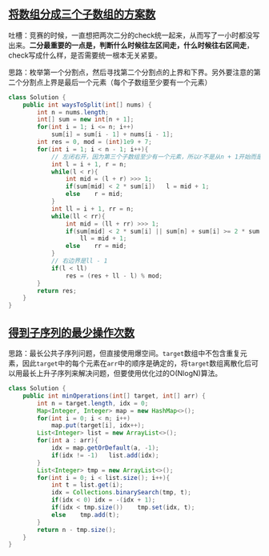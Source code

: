 ## [将数组分成三个子数组的方案数](https://leetcode-cn.com/problems/ways-to-split-array-into-three-subarrays/)

吐槽：竞赛的时候，一直想把两次二分的check统一起来，从而写了一小时都没写出来。**二分最重要的一点是，判断什么时候往左区间走，什么时候往右区间走**，check写成什么样，是否需要统一根本无关紧要。

思路：枚举第一个分割点，然后寻找第二个分割点的上界和下界。另外要注意的第二个分割点上界是最后一个元素（每个子数组至少要有一个元素）

```java
class Solution {
    public int waysToSplit(int[] nums) {
        int n = nums.length;
        int[] sum = new int[n + 1];
        for(int i = 1; i <= n; i++)
            sum[i] = sum[i - 1] + nums[i - 1];
        int res = 0, mod = (int)1e9 + 7;
        for(int i = 1; i < n - 1; i++){
            // 左闭右开，因为第三个子数组至少有一个元素，所以r不是从n + 1开始而是从n开始
            int l = i + 1, r = n;
            while(l < r){
                int mid = (l + r) >>> 1;
                if(sum[mid] < 2 * sum[i])   l = mid + 1;
                else    r = mid;
            }
            int ll = i + 1, rr = n;
            while(ll < rr){
                int mid = (ll + rr) >>> 1;
                if(sum[mid] < 2 * sum[i] || sum[n] + sum[i] >= 2 * sum[mid])
                    ll = mid + 1;
                else    rr = mid;
            }
            // 右边界是ll - 1
            if(l < ll)
                res = (res + ll - l) % mod;
        }
        return res;
    }
}
```



## [得到子序列的最少操作次数](https://leetcode-cn.com/problems/minimum-operations-to-make-a-subsequence/)

思路：最长公共子序列问题，但直接使用爆空间。`target`数组中不包含重复元素，因此`target`中的每个元素在`arr`中的顺序是确定的，将`target`数组离散化后可以用最长上升子序列来解决问题，但要使用优化过的O(NlogN)算法。

```java
class Solution {
    public int minOperations(int[] target, int[] arr) {
        int n = target.length, idx = 0;
        Map<Integer, Integer> map = new HashMap<>();
        for(int i = 0; i < n; i++)
            map.put(target[i], idx++);
        List<Integer> list = new ArrayList<>();
        for(int a : arr){
            idx = map.getOrDefault(a, -1);
            if(idx != -1)   list.add(idx);
        }
        List<Integer> tmp = new ArrayList<>();
        for(int i = 0; i < list.size(); i++){
            int t = list.get(i);
            idx = Collections.binarySearch(tmp, t);
            if(idx < 0) idx = -(idx + 1);
            if(idx < tmp.size())    tmp.set(idx, t);
            else    tmp.add(t);
        }
        return n - tmp.size();
    }
}
```

